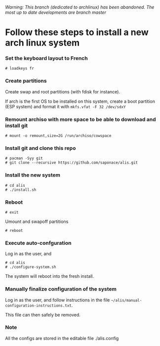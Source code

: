 _Warning: This branch (dedicated to archlinux) has been abandoned. The most up to date developments are branch master_

# Follow these steps to install a new arch linux system

### Set the keyboard layout to French
```
# loadkeys fr
```

### Create partitions
Create swap and root partitions (with fdisk for instance).

If arch is the first OS to be installed on this system, create a boot partition (ESP system) and format it with `mkfs.vfat -F 32 /dev/sdxY`


### Remount archiso with more space to be able to download and install git
```
# mount -o remount,size=2G /run/archiso/cowspace
```

### Install git and clone this repo
```
# pacman -Syy git
# git clone --recursive https://github.com/saponace/alis.git
```

### Install the new system
```
# cd alis
# ./install.sh
```


### Reboot
```
# exit
```
Umount and swapoff partitions
```
# reboot
```

### Execute auto-confguration
Log in as the user, and
```
# cd alis
# ./configure-system.sh
```

The system will reboot into the fresh install.

### Manually finalize configuration of the system
Log in as the user, and follow instructions in the file `~/alis/manual-configuration-instructions.txt`.

This file can then safely be removed.


### Note
All the configs are stored in the editable file ./alis.config
